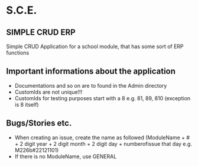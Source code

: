 # S.C.E.
## SIMPLE CRUD ERP

Simple CRUD Application for a school module, that has some sort of ERP functions

## Important informations about the application
* Documentations and so on are to found in the Admin directory
* CustomIds are not unique!!!
* CustomIds for testing purposes start with a 8 e.g. 81, 89, 810 (exception is 8 itself)

## Bugs/Stories etc.
* When creating an issue, create the name as followed (ModuleName + # + 2 digit year + 2 digit month + 2 digit day + numberofissue that day e.g. M226b#22121101)
* If there is no ModuleName, use GENERAL
